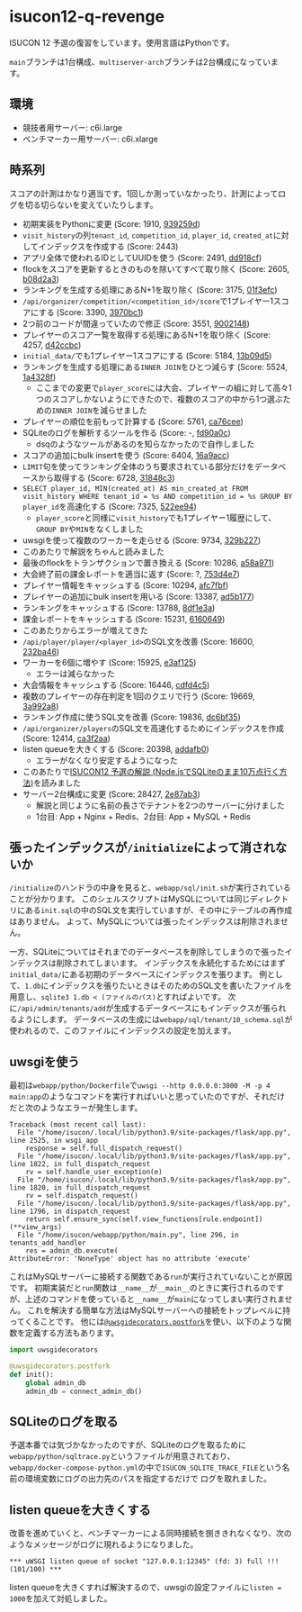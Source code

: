 # isucon12-q-revenge
ISUCON 12 予選の復習をしています。使用言語はPythonです。

`main`ブランチは1台構成、`multiserver-arch`ブランチは2台構成になっています。

## 環境
- 競技者用サーバー: c6i.large
- ベンチマーカー用サーバー: c6i.xlarge

## 時系列
スコアの計測はかなり適当です。1回しか測っていなかったり、計測によってログを切る切らないを変えていたりします。

- 初期実装をPythonに変更 (Score: 1910, [939259d](https://github.com/maroyakachar/isucon12-q-revenge/commit/939259d973ece0cb1b39df30ad381eff5ac36c81))
- `visit_history`の列`tenant_id`, `competition_id`, `player_id`, `created_at`に対してインデックスを作成する (Score: 2443)
- アプリ全体で使われるIDとしてUUIDを使う (Score: 2491, [dd918cf](https://github.com/maroyakachar/isucon12-q-revenge/commit/dd918cf001323bbff44b432abb084c4110d38121))
- flockをスコアを更新するときのものを除いてすべて取り除く (Score: 2605, [b08d2a3](https://github.com/maroyakachar/isucon12-q-revenge/commit/b08d2a34cb5da382f0ccb6c5b0919b0913f163ae))
- ランキングを生成する処理にあるN+1を取り除く (Score: 3175, [01f3efc](https://github.com/maroyakachar/isucon12-q-revenge/commit/01f3efc9ffd8db72b1024a23efa750a3c4e037c9))
- `/api/organizer/competition/<competition_id>/score`で1プレイヤー1スコアにする (Score: 3390, [3970bc1](https://github.com/maroyakachar/isucon12-q-revenge/commit/3970bc1f2f4356d18b23a9660fba9ab19245bee7))
- 2つ前のコードが間違っていたので修正 (Score: 3551, [9002148](https://github.com/maroyakachar/isucon12-q-revenge/commit/90021482e4bb892094d70a4f033c74c918af0ac1))
- プレイヤーのスコア一覧を取得する処理にあるN+1を取り除く (Score: 4257, [d42ccbc](https://github.com/maroyakachar/isucon12-q-revenge/commit/d42ccbc3db31b713b1bf5be1fa386d73ec7dd2eb))
- `initial_data/`でも1プレイヤー1スコアにする (Score: 5184, [13b09d5](https://github.com/maroyakachar/isucon12-q-revenge/commit/13b09d54e3dd4451804645dcc23643a063356cf9))
- ランキングを生成する処理にある`INNER JOIN`をひとつ減らす (Score: 5524, [1a4328f](https://github.com/maroyakachar/isucon12-q-revenge/commit/1a4328f9d8717a6a947f0ab571da1eb8f14b07ec))
  + ここまでの変更で`player_score`には大会、プレイヤーの組に対して高々1つのスコアしかないようにできたので、複数のスコアの中から1つ選ぶための`INNER JOIN`を減らせました
- プレイヤーの順位を前もって計算する (Score: 5761, [ca76cee](https://github.com/maroyakachar/isucon12-q-revenge/commit/ca76cee059857fd657f33d184132bdab5c675b95))
- SQLiteのログを解析するツールを作る (Score: -, [fd90a0c](https://github.com/maroyakachar/isucon12-q-revenge/commit/fd90a0cf59f2abf59f49eaa313ebee226c7c4929))
  + dsqのようなツールがあるのを知らなかったので自作しました
- スコアの追加にbulk insertを使う (Score: 6404, [16a9acc](https://github.com/maroyakachar/isucon12-q-revenge/commit/16a9acc8cd5d3aa5244bc8e9ca14f9111798aac8))
- `LIMIT`句を使ってランキング全体のうち要求されている部分だけをデータベースから取得する (Score: 6728, [31848c3](https://github.com/maroyakachar/isucon12-q-revenge/commit/31848c3f62eed3b078d49e0017a97dac756dbb43))
- `SELECT player_id, MIN(created_at) AS min_created_at FROM visit_history WHERE tenant_id = %s AND competition_id = %s GROUP BY player_id`を高速化する (Score: 7325, [522ee94](https://github.com/maroyakachar/isucon12-q-revenge/commit/522ee94f724beec5ec2d37309d2b0ec8331e4e1d))
  + `player_score`と同様に`visit_history`でも1プレイヤー1履歴にして、`GROUP BY`や`MIN`をなくしました
- uwsgiを使って複数のワーカーを走らせる (Score: 9734, [329b227](https://github.com/maroyakachar/isucon12-q-revenge/commit/329b22774c8ec8bc4e9d924529cf8b7e3bfbf450))
- このあたりで解説をちゃんと読みました
- 最後のflockをトランザクションで置き換える (Score: 10286, [a58a971](https://github.com/maroyakachar/isucon12-q-revenge/commit/a58a971587effed3526e23818dbf035e4ab334f4))
- 大会終了前の課金レポートを適当に返す (Score: ?, [753d4e7](https://github.com/maroyakachar/isucon12-q-revenge/commit/753d4e7f318314606e424d660b91c2e516197cf2))
- プレイヤー情報をキャッシュする (Score: 10294, [afc7fbf](https://github.com/maroyakachar/isucon12-q-revenge/commit/afc7fbfea7a9c9d825d51234aaddbdfec370833d))
- プレイヤーの追加にbulk insertを用いる (Score: 13387, [ad5b177](https://github.com/maroyakachar/isucon12-q-revenge/commit/ad5b1775191d7b13d7c00a759dd2ac265e6017e2))
- ランキングをキャッシュする (Score: 13788, [8df1e3a](https://github.com/maroyakachar/isucon12-q-revenge/commit/8df1e3ac67ae932f6efe390b51009a9b158625c3))
- 課金レポートをキャッシュする (Score: 15231, [6160649](https://github.com/maroyakachar/isucon12-q-revenge/commit/61606494d9d0915e9e7d987c64e566e22f87b89c))
- このあたりからエラーが増えてきた
- `/api/player/player/<player_id>`のSQL文を改善 (Score: 16600, [232ba46](https://github.com/maroyakachar/isucon12-q-revenge/commit/232ba46e5a1793f20db44ac39b4dd4388d8fe899))
- ワーカーを6個に増やす (Score: 15925, [e3af125](https://github.com/maroyakachar/isucon12-q-revenge/commit/e3af125ec21fca1046f3b99e86f84e762c870527))
  + エラーは減らなかった
- 大会情報をキャッシュする (Score: 16446, [cdfd4c5](https://github.com/maroyakachar/isucon12-q-revenge/commit/cdfd4c5fd2b617649d700f87c9b0127b0bf1525c))
- 複数のプレイヤーの存在判定を1回のクエリで行う (Score: 19669, [3a992a8](https://github.com/maroyakachar/isucon12-q-revenge/commit/3a992a872b5b35f8fe2d590c039281654ee77bf4))
- ランキング作成に使うSQL文を改善 (Score: 19836, [dc6bf35](https://github.com/maroyakachar/isucon12-q-revenge/commit/dc6bf3570b6d9a98e1fc4dbb79696359508da128))
- `/api/organizer/players`のSQL文を高速化するためにインデックスを作成 (Score: 12414, [ca3f2aa](https://github.com/maroyakachar/isucon12-q-revenge/commit/ca3f2aaa86f82168c76916d0d5afbede06a64c60))
- listen queueを大きくする (Score: 20398, [addafb0](https://github.com/maroyakachar/isucon12-q-revenge/commit/addafb0dad30260fdd45838603b1b40bf6780d9f))
  + エラーがなくなり安定するようになった
- このあたりで[ISUCON12 予選の解説 (Node.jsでSQLiteのまま10万点行く方法)](https://isucon.net/archives/56842718.html)を読みました
- サーバー2台構成に変更 (Score: 28427, [2e87ab3](https://github.com/maroyakachar/isucon12-q-revenge/commit/2e87ab3eb323959d8b099a40cc35590b625bb2be))
  + 解説と同じように名前の長さでテナントを2つのサーバーに分けました
  + 1台目: App + Nginx + Redis、2台目: App + MySQL + Redis

## 張ったインデックスが`/initialize`によって消されないか
`/initialize`のハンドラの中身を見ると、`webapp/sql/init.sh`が実行されていることが分かります。
このシェルスクリプトはMySQLについては同じディレクトリにある`init.sql`の中のSQL文を実行していますが、その中にテーブルの再作成はありません。
よって、MySQLについては張ったインデックスは削除されません。

一方、SQLiteについてはそれまでのデータベースを削除してしまうので張ったインデックスは削除されてしまいます。
インデックスを永続化するためにはまず`initial_data/`にある初期のデータベースにインデックスを張ります。
例として、`1.db`にインデックスを張りたいときはそのためのSQL文を書いたファイルを用意し、`sqlite3 1.db < (ファイルのパス)`とすればよいです。
次に`/api/admin/tenants/add`が生成するデータベースにもインデックスが張られるようにします。
データベースの生成には`webapp/sql/tenant/10_schema.sql`が使われるので、このファイルにインデックスの設定を加えます。

## uwsgiを使う
最初は`webapp/python/Dockerfile`で`uwsgi --http 0.0.0.0:3000 -M -p 4 main:app`のようなコマンドを実行すればいいと思っていたのですが、それだけだと次のようなエラーが発生します。
```
Traceback (most recent call last):
  File "/home/isucon/.local/lib/python3.9/site-packages/flask/app.py", line 2525, in wsgi_app
    response = self.full_dispatch_request()
  File "/home/isucon/.local/lib/python3.9/site-packages/flask/app.py", line 1822, in full_dispatch_request
    rv = self.handle_user_exception(e)
  File "/home/isucon/.local/lib/python3.9/site-packages/flask/app.py", line 1820, in full_dispatch_request
    rv = self.dispatch_request()
  File "/home/isucon/.local/lib/python3.9/site-packages/flask/app.py", line 1796, in dispatch_request
    return self.ensure_sync(self.view_functions[rule.endpoint])(**view_args)
  File "/home/isucon/webapp/python/main.py", line 296, in tenants_add_handler
    res = admin_db.execute(
AttributeError: 'NoneType' object has no attribute 'execute'
```

これはMySQLサーバーに接続する関数である`run`が実行されていないことが原因です。
初期実装だと`run`関数は`__name__`が`__main__`のときに実行されるのですが、上述のコマンドを使っていると`__name__`が`main`になってしまい実行されません。
これを解決する簡単な方法はMySQLサーバーへの接続をトップレベルに持ってくることです。
他には[`@uwsgidecorators.postfork`](https://uwsgi-docs.readthedocs.io/en/latest/PythonDecorators.html#uwsgidecorators.postfork)を使い、以下のような関数を定義する方法もあります。

```python
import uwsgidecorators

@uwsgidecorators.postfork
def init():
    global admin_db
    admin_db = connect_admin_db()
```

## SQLiteのログを取る
予選本番では気づかなかったのですが、SQLiteのログを取るために`webapp/python/sqltrace.py`というファイルが用意されており、
`webapp/docker-compose-python.yml`の中で`ISUCON_SQLITE_TRACE_FILE`という名前の環境変数にログの出力先のパスを指定するだけで
ログを取れました。

## listen queueを大きくする
改善を進めていくと、ベンチマーカーによる同時接続を捌ききれなくなり、次のようなメッセージがログに現れるようになりました。
```
*** uWSGI listen queue of socket "127.0.0.1:12345" (fd: 3) full !!! (101/100) ***
```
listen queueを大きくすれば解決するので、uwsgiの設定ファイルに`listen = 1000`を加えて対処しました。
